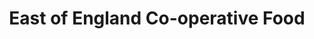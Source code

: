 ---
title: "East of England Co-operative Food"
url: /felixstowe/east-of-england-co-operative-food/
shop: supermarket
---